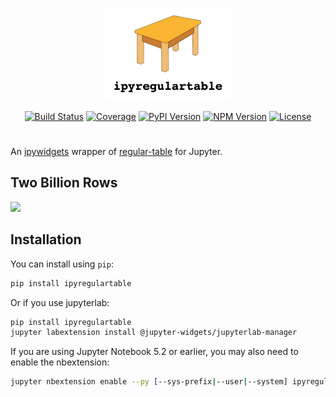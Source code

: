 <p align="center">
<img src="docs/img/logo.png" width=200></img>
</p>

<p align="center">
<a href="https://dev.azure.com/tpaine154/jupyter/_build/latest?definitionId=34&branchName=main"><img alt="Build Status" src="https://dev.azure.com/tpaine154/jupyter/_apis/build/status/timkpaine.ipyregulartable?branchName=main"></a>
<a href="https://dev.azure.com/tpaine154/jupyter/_build?definitionId=34&_a=summary"><img alt="Coverage" src="https://img.shields.io/azure-devops/coverage/tpaine154/jupyter/34/main"></a>
<a href="https://pypi.python.org/pypi/ipyregulartable"><img alt="PyPI Version" src="https://img.shields.io/pypi/v/ipyregulartable.svg?color=brightgreen&style=flat-square"></a>
<a href="https://www.npmjs.com/package/regular-table"><img alt="NPM Version" src="https://img.shields.io/npm/v/ipyregulartable.svg?color=brightgreen&style=flat-square"></a>
<a href="https://github.com/timkpaine/ipyregulartable"><img alt="License" src="https://img.shields.io/github/license/timkpaine/ipyregulartable?color=brightgreen&style=flat-square"></a>
</p>

# 

An [ipywidgets](https://github.com/jupyter-widgets/ipywidgets) wrapper of [regular-table](https://github.com/jpmorganchase/regular-table) for Jupyter.



## Two Billion Rows
![](https://raw.githubusercontent.com/timkpaine/ipyregulartable/main/docs/img/twobillion.gif)

## Installation

You can install using `pip`:

```bash
pip install ipyregulartable
```

Or if you use jupyterlab:

```bash
pip install ipyregulartable
jupyter labextension install @jupyter-widgets/jupyterlab-manager
```

If you are using Jupyter Notebook 5.2 or earlier, you may also need to enable
the nbextension:
```bash
jupyter nbextension enable --py [--sys-prefix|--user|--system] ipyregulartable
```
